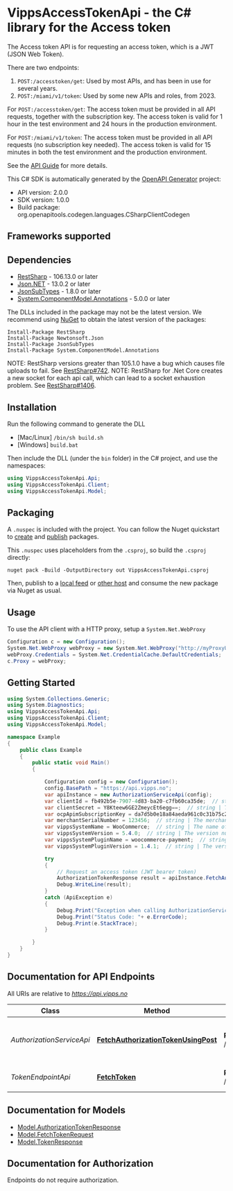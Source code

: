 # VippsAccessTokenApi - the C# library for the Access token

The Access token API is for requesting an access token, which is a JWT (JSON Web Token).

There are two endpoints:

1. `POST:/accesstoken/get`: Used by most APIs, and has been in use for several years.
2. `POST:/miami/v1/token`: Used by some new APIs and roles, from 2023.

For `POST:/accesstoken/get`:
The access token must be provided in all API requests, together with the subscription key.
The access token is valid for 1 hour in the test environment and
24 hours in the production environment.

For `POST:/miami/v1/token`:
The access token must be provided in all API requests (no subscription key needed).
The access token is valid for 15 minutes in both the test environment and the production environment.

See the [API Guide](/docs/APIs/access-token-api) for more details.

This C# SDK is automatically generated by the [OpenAPI Generator](https://openapi-generator.tech) project:

- API version: 2.0.0
- SDK version: 1.0.0
- Build package: org.openapitools.codegen.languages.CSharpClientCodegen

<a id="frameworks-supported"></a>
## Frameworks supported

<a id="dependencies"></a>
## Dependencies

- [RestSharp](https://www.nuget.org/packages/RestSharp) - 106.13.0 or later
- [Json.NET](https://www.nuget.org/packages/Newtonsoft.Json/) - 13.0.2 or later
- [JsonSubTypes](https://www.nuget.org/packages/JsonSubTypes/) - 1.8.0 or later
- [System.ComponentModel.Annotations](https://www.nuget.org/packages/System.ComponentModel.Annotations) - 5.0.0 or later

The DLLs included in the package may not be the latest version. We recommend using [NuGet](https://docs.nuget.org/consume/installing-nuget) to obtain the latest version of the packages:
```
Install-Package RestSharp
Install-Package Newtonsoft.Json
Install-Package JsonSubTypes
Install-Package System.ComponentModel.Annotations
```

NOTE: RestSharp versions greater than 105.1.0 have a bug which causes file uploads to fail. See [RestSharp#742](https://github.com/restsharp/RestSharp/issues/742).
NOTE: RestSharp for .Net Core creates a new socket for each api call, which can lead to a socket exhaustion problem. See [RestSharp#1406](https://github.com/restsharp/RestSharp/issues/1406).

<a id="installation"></a>
## Installation
Run the following command to generate the DLL
- [Mac/Linux] `/bin/sh build.sh`
- [Windows] `build.bat`

Then include the DLL (under the `bin` folder) in the C# project, and use the namespaces:
```csharp
using VippsAccessTokenApi.Api;
using VippsAccessTokenApi.Client;
using VippsAccessTokenApi.Model;
```
<a id="packaging"></a>
## Packaging

A `.nuspec` is included with the project. You can follow the Nuget quickstart to [create](https://docs.microsoft.com/en-us/nuget/quickstart/create-and-publish-a-package#create-the-package) and [publish](https://docs.microsoft.com/en-us/nuget/quickstart/create-and-publish-a-package#publish-the-package) packages.

This `.nuspec` uses placeholders from the `.csproj`, so build the `.csproj` directly:

```
nuget pack -Build -OutputDirectory out VippsAccessTokenApi.csproj
```

Then, publish to a [local feed](https://docs.microsoft.com/en-us/nuget/hosting-packages/local-feeds) or [other host](https://docs.microsoft.com/en-us/nuget/hosting-packages/overview) and consume the new package via Nuget as usual.

<a id="usage"></a>
## Usage

To use the API client with a HTTP proxy, setup a `System.Net.WebProxy`
```csharp
Configuration c = new Configuration();
System.Net.WebProxy webProxy = new System.Net.WebProxy("http://myProxyUrl:80/");
webProxy.Credentials = System.Net.CredentialCache.DefaultCredentials;
c.Proxy = webProxy;
```

<a id="getting-started"></a>
## Getting Started

```csharp
using System.Collections.Generic;
using System.Diagnostics;
using VippsAccessTokenApi.Api;
using VippsAccessTokenApi.Client;
using VippsAccessTokenApi.Model;

namespace Example
{
    public class Example
    {
        public static void Main()
        {

            Configuration config = new Configuration();
            config.BasePath = "https://api.vipps.no";
            var apiInstance = new AuthorizationServiceApi(config);
            var clientId = fb492b5e-7907-4d83-ba20-c7fb60ca35de;  // string | The `client_id` is available on portal.vipps.no, under the *Developer* section. Think of it as the \"username\".
            var clientSecret = Y8Kteew6GE2ZmeycEt6egg==;  // string | The `client_secret` is available on portal.vipps.no, under the *Developer* section. Think of it as the \"password\". Keep it secret. We will never ask for it, and we don't need it for anything.
            var ocpApimSubscriptionKey = da7d5b0e18a84aeda961c0c31b75c2a9;  // string | The subscription key for a sales unit. See [API keys](/docs/knowledge-base/api-keys/).
            var merchantSerialNumber = 123456;  // string | The merchant serial number (MSN) for the sales unit. The Merchant-Serial-Number header can be used with all API keys, and can speed up any trouble-shooting of API problems quite a bit. (optional) 
            var vippsSystemName = WooCommerce;  // string | The name of the ecommerce solution. One word in lowercase letters is good. See [http-headers](/docs/knowledge-base/http-headers). (optional) 
            var vippsSystemVersion = 5.4.0;  // string | The version number of the ecommerce solution. See [http-headers](/docs/knowledge-base/http-headers). (optional) 
            var vippsSystemPluginName = woocommerce-payment;  // string | The name of the ecommerce plugin (if applicable). One word in lowercase letters is good. See [http-headers](/docs/knowledge-base/http-headers). (optional) 
            var vippsSystemPluginVersion = 1.4.1;  // string | The version number of the ecommerce plugin (if applicable). See [http-headers](/docs/knowledge-base/http-headers). (optional) 

            try
            {
                // Request an access token (JWT bearer token)
                AuthorizationTokenResponse result = apiInstance.FetchAuthorizationTokenUsingPost(clientId, clientSecret, ocpApimSubscriptionKey, merchantSerialNumber, vippsSystemName, vippsSystemVersion, vippsSystemPluginName, vippsSystemPluginVersion);
                Debug.WriteLine(result);
            }
            catch (ApiException e)
            {
                Debug.Print("Exception when calling AuthorizationServiceApi.FetchAuthorizationTokenUsingPost: " + e.Message );
                Debug.Print("Status Code: "+ e.ErrorCode);
                Debug.Print(e.StackTrace);
            }

        }
    }
}
```

<a id="documentation-for-api-endpoints"></a>
## Documentation for API Endpoints

All URIs are relative to *https://api.vipps.no*

Class | Method | HTTP request | Description
------------ | ------------- | ------------- | -------------
*AuthorizationServiceApi* | [**FetchAuthorizationTokenUsingPost**](docs/AuthorizationServiceApi.md#fetchauthorizationtokenusingpost) | **POST** /accesstoken/get | Request an access token (JWT bearer token)
*TokenEndpointApi* | [**FetchToken**](docs/TokenEndpointApi.md#fetchtoken) | **POST** /miami/v1/token | Request an access token.


<a id="documentation-for-models"></a>
## Documentation for Models

 - [Model.AuthorizationTokenResponse](docs/AuthorizationTokenResponse.md)
 - [Model.FetchTokenRequest](docs/FetchTokenRequest.md)
 - [Model.TokenResponse](docs/TokenResponse.md)


<a id="documentation-for-authorization"></a>
## Documentation for Authorization

Endpoints do not require authorization.


